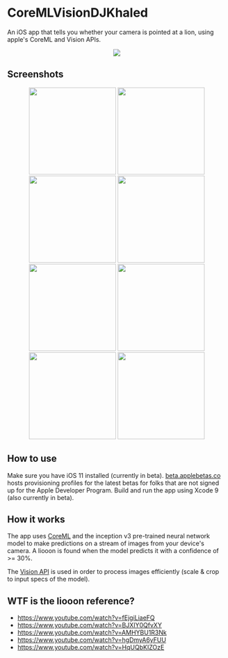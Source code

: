 # CoreMLVisionDJKhaled

An iOS app that tells you whether your camera is pointed at a lion, using apple's CoreML and Vision APIs.

<p align="center">
	<img src="https://raw.githubusercontent.com/G2Jose/https://github.com/G2Jose/CoreMLVisionDJKhaled/master/screenshots/khaled_lion.jpg"/>
</p>

## Screenshots

<p align="center">
	<img width="200" src="https://raw.githubusercontent.com/G2Jose/https://github.com/G2Jose/CoreMLVisionDJKhaled/master/screenshots/lion_detected_1.jpg"/>
	<img width="200" src="https://raw.githubusercontent.com/G2Jose/https://github.com/G2Jose/CoreMLVisionDJKhaled/master/screenshots/no_lion_detected_coke.jpg"/>
	<img width="200" src="https://raw.githubusercontent.com/G2Jose/https://github.com/G2Jose/CoreMLVisionDJKhaled/master/screenshots/no_lion_detected_burger.jpg"/>
	<img width="200" src="https://raw.githubusercontent.com/G2Jose/https://github.com/G2Jose/CoreMLVisionDJKhaled/master/screenshots/lion_detected_2.jpg"/>
	<img width="200" src="https://raw.githubusercontent.com/G2Jose/https://github.com/G2Jose/CoreMLVisionDJKhaled/master/screenshots/lion_detected_3.jpg"/>
	<img width="200" src="https://raw.githubusercontent.com/G2Jose/https://github.com/G2Jose/CoreMLVisionDJKhaled/master/screenshots/lion_detected_4.jpg"/>
	<img width="200" src="https://raw.githubusercontent.com/G2Jose/https://github.com/G2Jose/CoreMLVisionDJKhaled/master/screenshots/no_lion_detected_pen.jpg"/>
	<img width="200" src="https://raw.githubusercontent.com/G2Jose/https://github.com/G2Jose/CoreMLVisionDJKhaled/master/screenshots/no_lion_detected_candle.jpg"/>
</p>

## How to use

Make sure you have iOS 11 installed (currently in beta). [beta.applebetas.co](https://beta.applebetas.co/) hosts provisioning profiles for the latest betas for folks that are not signed up for the Apple Developer Program. Build and run the app using Xcode 9 (also currently in beta).

## How it works

The app uses [CoreML](https://developer.apple.com/documentation/coreml) and the inception v3 pre-trained neural network model to make predictions on a stream of images from your device's camera. A liooon is found when the model predicts it with a confidence of >= 30%.

The [Vision API](https://developer.apple.com/documentation/vision) is used in order to process images efficiently (scale & crop to input specs of the model).

## WTF is the liooon reference?

- https://www.youtube.com/watch?v=fEjgiLiaeFQ
- https://www.youtube.com/watch?v=BJXIY0QfvXY
- https://www.youtube.com/watch?v=AMHYBU1R3Nk
- https://www.youtube.com/watch?v=hgDmyA6yFUU
- https://www.youtube.com/watch?v=HqUQbKIZOzE
